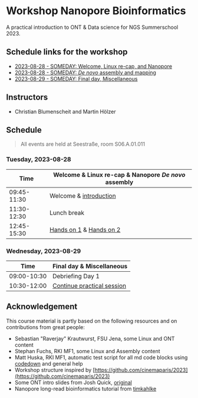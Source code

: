 # Workshop Nanopore Bioinformatics

A practical introduction to ONT & Data science for NGS Summerschool 2023.

## Schedule links for the workshop

* [2023-08-28 - SOMEDAY: Welcome, Linux re-cap, and Nanopore](#0)  
* [2023-08-28 - SOMEDAY: _De novo_ assembly and mapping](#1)  
* [2023-08-29 - SOMEDAY: Final day, Miscellaneous](#3)  


## Instructors

* Christian Blumenscheit and Martin Hölzer

## Schedule

> All events are held at Seestraße, room S06.A.01.011

### <a name="0"></a> Tuesday, 2023-08-28
| Time        | Welcome & Linux re-cap & Nanopore _De novo_ assembly |
| --          | --               |
| 09:45-11:30 | Welcome & [introduction](day-welcome-linux-nanopore/general.md) |
| 11:30-12:30 | Lunch break |
| 12:45-15:30 | [Hands on 1](day-assembly-mapping/assembly.md) & [Hands on 2](day-polishing-variant-calling/polishing.md) |

### <a name="1"></a> Wednesday, 2023-08-29
| Time        | Final day & Miscellaneous |
| --          | --               |
| 09:00-10:30 | Debriefing Day 1 |
| 10:30-12:00 | [Continue practical session](day-misc/README.md) ||


## Acknowledgement

This course material is partly based on the following resources and on contributions from great people:

* Sebastian "Raverjay" Krautwurst, FSU Jena, some Linux and ONT content
* Stephan Fuchs, RKI MF1, some Linux and Assembly content 
* Matt Huska, RKI MF1, automatic test script for all md code blocks using [codedown](https://github.com/earldouglas/codedown) and general help
* Workshop structure inspired by [https://github.com/cinemaparis/2023](https://github.com/cinemaparis/2023)
* Some ONT intro slides from Josh Quick, [original](https://github.com/cinemaparis/2023/blob/main/day1-Tuesday/slides-Quick.pdf)
* Nanopore long-read bioinformatics tutorial from [timkahlke](https://timkahlke.github.io/LongRead_tutorials)
